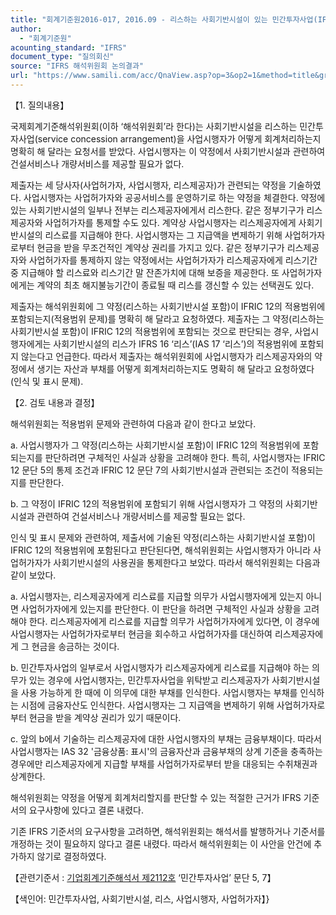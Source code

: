 ```yaml
---
title: "회계기준원2016-017, 2016.09 - 리스하는 사회기반시설이 있는 민간투자사업(IFRIC 2 ‘민간투자사업’)"
author:
  - "회계기준원"
acounting_standard: "IFRS"
document_type: "질의회신"
source: "IFRS 해석위원회 논의결과"
url: "https://www.samili.com/acc/QnaView.asp?op=3&op2=1&method=title&group=2123-15;1&orgcode=2&searchword=&page=9&code=%ED%9A%8C%EA%B3%84%EA%B8%B0%EC%A4%80%EC%9B%902016%2D017%3A20160930"
---
```

【1. 질의내용】

국제회계기준해석위원회(이하 ‘해석위원회’라 한다)는 사회기반시설을 리스하는 민간투자사업(service concession arrangement)을 사업시행자가 어떻게 회계처리하는지 명확히 해 달라는 요청서를 받았다. 사업시행자는 이 약정에서 사회기반시설과 관련하여 건설서비스나 개량서비스를 제공할 필요가 없다.

제출자는 세 당사자(사업허가자, 사업시행자, 리스제공자)가 관련되는 약정을 기술하였다. 사업시행자는 사업허가자와 공공서비스를 운영하기로 하는 약정을 체결한다. 약정에 있는 사회기반시설의 일부나 전부는 리스제공자에게서 리스한다. 같은 정부기구가 리스제공자와 사업허가자를 통제할 수도 있다. 계약상 사업시행자는 리스제공자에게 사회기반시설의 리스료를 지급해야 한다. 사업시행자는 그 지급액을 변제하기 위해 사업허가자로부터 현금을 받을 무조건적인 계약상 권리를 가지고 있다. 같은 정부기구가 리스제공자와 사업허가자를 통제하지 않는 약정에서는 사업허가자가 리스제공자에게 리스기간 중 지급해야 할 리스료와 리스기간 말 잔존가치에 대해 보증을 제공한다. 또 사업허가자에게는 계약의 최초 해지불능기간이 종료될 때 리스를 갱신할 수 있는 선택권도 있다.

제출자는 해석위원회에 그 약정(리스하는 사회기반시설 포함)이 IFRIC 12의 적용범위에 포함되는지(적용범위 문제)를 명확히 해 달라고 요청하였다. 제출자는 그 약정(리스하는 사회기반시설 포함)이 IFRIC 12의 적용범위에 포함되는 것으로 판단되는 경우, 사업시행자에게는 사회기반시설의 리스가 IFRS 16 ‘리스’(IAS 17 ‘리스’)의 적용범위에 포함되지 않는다고 언급한다. 따라서 제출자는 해석위원회에 사업시행자가 리스제공자와의 약정에서 생기는 자산과 부채를 어떻게 회계처리하는지도 명확히 해 달라고 요청하였다(인식 및 표시 문제).

  

【2. 검토 내용과 결정】

해석위원회는 적용범위 문제와 관련하여 다음과 같이 한다고 보았다.

a. 사업시행자가 그 약정(리스하는 사회기반시설 포함)이 IFRIC 12의 적용범위에 포함되는지를 판단하려면 구체적인 사실과 상황을 고려해야 한다. 특히, 사업시행자는 IFRIC 12 문단 5의 통제 조건과 IFRIC 12 문단 7의 사회기반시설과 관련되는 조건이 적용되는지를 판단한다.

b. 그 약정이 IFRIC 12의 적용범위에 포함되기 위해 사업시행자가 그 약정의 사회기반시설과 관련하여 건설서비스나 개량서비스를 제공할 필요는 없다.

인식 및 표시 문제와 관련하여, 제출서에 기술된 약정(리스하는 사회기반시설 포함)이 IFRIC 12의 적용범위에 포함된다고 판단된다면, 해석위원회는 사업시행자가 아니라 사업허가자가 사회기반시설의 사용권을 통제한다고 보았다. 따라서 해석위원회는 다음과 같이 보았다.

a. 사업시행자는, 리스제공자에게 리스료를 지급할 의무가 사업시행자에게 있는지 아니면 사업허가자에게 있는지를 판단한다. 이 판단을 하려면 구체적인 사실과 상황을 고려해야 한다. 리스제공자에게 리스료를 지급할 의무가 사업허가자에게 있다면, 이 경우에 사업시행자는 사업허가자로부터 현금을 회수하고 사업허가자를 대신하여 리스제공자에게 그 현금을 송금하는 것이다.

b. 민간투자사업의 일부로서 사업시행자가 리스제공자에게 리스료를 지급해야 하는 의무가 있는 경우에 사업시행자는, 민간투자사업을 위탁받고 리스제공자가 사회기반시설을 사용 가능하게 한 때에 이 의무에 대한 부채를 인식한다. 사업시행자는 부채를 인식하는 시점에 금융자산도 인식한다. 사업시행자는 그 지급액을 변제하기 위해 사업허가자로부터 현금을 받을 계약상 권리가 있기 때문이다.

c. 앞의 b에서 기술하는 리스제공자에 대한 사업시행자의 부채는 금융부채이다. 따라서 사업시행자는 IAS 32 '금융상품: 표시'의 금융자산과 금융부채의 상계 기준을 충족하는 경우에만 리스제공자에게 지급할 부채를 사업허가자로부터 받을 대응되는 수취채권과 상계한다.

해석위원회는 약정을 어떻게 회계처리할지를 판단할 수 있는 적절한 근거가 IFRS 기준서의 요구사항에 있다고 결론 내렸다.

기존 IFRS 기준서의 요구사항을 고려하면, 해석위원회는 해석서를 발행하거나 기준서를 개정하는 것이 필요하지 않다고 결론 내렸다. 따라서 해석위원회는 이 사안을 안건에 추가하지 않기로 결정하였다.

  

【관련기준서 : [기업회계기준해석서 제2112호](https://www.samili.com/acc/HLINK.ASP?CD=2119-2112) ‘민간투자사업’ 문단 5, 7】

【색인어: 민간투자사업, 사회기반시설, 리스, 사업시행자, 사업허가자】}